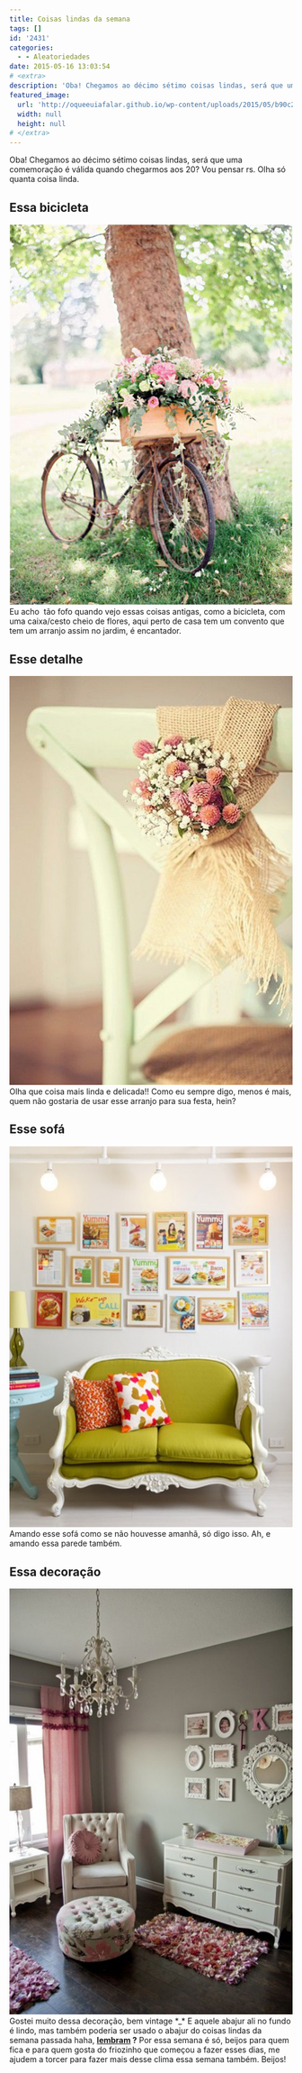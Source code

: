 ```yaml
---
title: Coisas lindas da semana
tags: []
id: '2431'
categories:
  - - Aleatoriedades
date: 2015-05-16 13:03:54
# <extra>
description: 'Oba! Chegamos ao décimo sétimo coisas lindas, será que uma comemoração é válida quando chegarmos aos 20? Vou pensar rs. Olha só quanta coisa linda. Essa bicicleta Eu acho  tão fofo quando vejo essas coisas antigas, como a bicicleta, com uma caixa/cesto cheio de flores, aqui perto de casa tem um convento que tem um arranjo assim no jardim, é encantador. Esse detalhe Olha que coisa mais linda e delicada!! Como eu sempre digo, menos é mais, quem não gostaria de usar esse arranjo para sua festa, hein? Esse sofá Amando esse sofá como se não houvesse amanhã, só digo isso. Ah, e amando essa parede também. Essa decoração Gostei muito dessa decoração, bem vintage *_* E aquele abajur ali no fundo é lindo, mas também poderia ser usado o abajur do coisas lindas da semana passada haha, lembram ? Por &hellip;'
featured_image: 
  url: 'http://oqueeuiafalar.github.io/wp-content/uploads/2015/05/b90c2a12db38e812033a5f398af985f6.jpg'
  width: null
  height: null
# </extra>
---
```


Oba! Chegamos ao décimo sétimo coisas lindas, será que uma comemoração é válida quando chegarmos aos 20? Vou pensar rs. Olha só quanta coisa linda.

## Essa bicicleta

[![bicicleta com flores ](/wp-content/uploads/2015/05/b90c2a12db38e812033a5f398af985f6.jpg)](/wp-content/uploads/2015/05/b90c2a12db38e812033a5f398af985f6.jpg) Eu acho  tão fofo quando vejo essas coisas antigas, como a bicicleta, com uma caixa/cesto cheio de flores, aqui perto de casa tem um convento que tem um arranjo assim no jardim, é encantador.

## Esse detalhe

[![enfeite de cadeira para festa](/wp-content/uploads/2015/05/b106956fd01fa1e13731ffc0ffcc29f7-711x1024.jpg)](/wp-content/uploads/2015/05/b106956fd01fa1e13731ffc0ffcc29f7.jpg) Olha que coisa mais linda e delicada!! Como eu sempre digo, menos é mais, quem não gostaria de usar esse arranjo para sua festa, hein?

## Esse sofá

[![decoração com quadrinhos e sofá verde clássico ](/wp-content/uploads/2015/05/f3937f14fb117498cf9b0f8ec36088af.jpg)](/wp-content/uploads/2015/05/f3937f14fb117498cf9b0f8ec36088af.jpg) Amando esse sofá como se não houvesse amanhã, só digo isso. Ah, e amando essa parede também.

## Essa decoração

[![decoração rosa/vintage ](/wp-content/uploads/2015/05/010bc4d45fd5591f7e444efc9afc8723-683x1024.jpg)](/wp-content/uploads/2015/05/010bc4d45fd5591f7e444efc9afc8723.jpg) Gostei muito dessa decoração, bem vintage \*\_\* E aquele abajur ali no fundo é lindo, mas também poderia ser usado o abajur do coisas lindas da semana passada haha, **[lembram](http://natalia.blog.br/2015/05/09/coisas-lindas-da-semana-16/) ?** Por essa semana é só, beijos para quem fica e para quem gosta do friozinho que começou a fazer esses dias, me ajudem a torcer para fazer mais desse clima essa semana também. Beijos!
